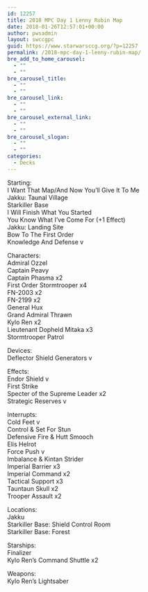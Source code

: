 ```yaml
---
id: 12257
title: 2018 MPC Day 1 Lenny Rubin Map
date: 2018-01-26T12:57:01+00:00
author: pwsadmin
layout: swccgpc
guid: https://www.starwarsccg.org/?p=12257
permalink: /2018-mpc-day-1-lenny-rubin-map/
bre_add_to_home_carousel:
  - ""
  - ""
bre_carousel_title:
  - ""
  - ""
bre_carousel_link:
  - ""
  - ""
bre_carousel_external_link:
  - ""
  - ""
bre_carousel_slogan:
  - ""
  - ""
categories:
  - Decks
---
```

Starting:  
I Want That Map/And Now You’ll Give It To Me  
Jakku: Taunal Village  
Starkiller Base  
I Will Finish What You Started  
You Know What I’ve Come For (+1 Effect)  
Jakku: Landing Site  
Bow To The First Order  
Knowledge And Defense v

Characters:  
Admiral Ozzel  
Captain Peavy  
Captain Phasma x2  
First Order Stormtrooper x4  
FN-2003 x2  
FN-2199 x2  
General Hux  
Grand Admiral Thrawn  
Kylo Ren x2  
Lieutenant Dopheld Mitaka x3  
Stormtrooper Patrol

Devices:  
Deflector Shield Generators v

Effects:  
Endor Shield v  
First Strike  
Specter of the Supreme Leader x2  
Strategic Reserves v

Interrupts:  
Cold Feet v  
Control & Set For Stun  
Defensive Fire & Hutt Smooch  
Elis Helrot  
Force Push v  
Imbalance & Kintan Strider  
Imperial Barrier x3  
Imperial Command x2  
Tactical Support x3  
Tauntaun Skull x2  
Trooper Assault x2

Locations:  
Jakku  
Starkiller Base: Shield Control Room  
Starkiller Base: Forest

Starships:  
Finalizer  
Kylo Ren’s Command Shuttle x2

Weapons:  
Kylo Ren’s Lightsaber